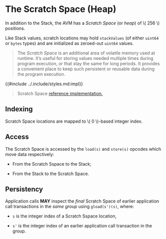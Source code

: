 # The Scratch Space (Heap)

In addition to the Stack, the AVM has a _Scratch Space_ (or _heap_) of \\( 256 \\)
positions.

Like Stack values, scratch locations may hold `stackValues` (of either `uint64`
or `bytes` types) and are initialized as zeroed-out `uint64` values.

> The _Scratch Space_ is an additional area of volatile memory used at runtime. It’s
> useful for storing values needed multiple times during program execution, or that
> stay the same for long periods. It provides a convenient place to keep such persistent
> or reusable data during the program execution.

{{#include ../.include/styles.md:impl}}
> Scratch Space [reference implementation.](https://github.com/algorand/go-algorand/blob/b7b3e5e3c9a83cbd6bd038f4f1856039d941b958/data/transactions/logic/eval.go#L650)

## Indexing

Scratch Space locations are mapped to \\( 0 \\)-based integer index.

## Access

The Scratch Space is accessed by the `load(s)` and `store(s)` opcodes which move
data respectively:

- From the Scratch Sspace to the Stack;

- From the Stack to the Scratch Space.

## Persistency

Application calls **MAY** inspect the _final_ Scratch Space of earlier application
call transactions in the _same group_ using `gload(s')(s)`, where:

- `s` is the integer index of a Scratch Sspace location,

- `s'` is the integer index of an earlier application call transaction in the group.
